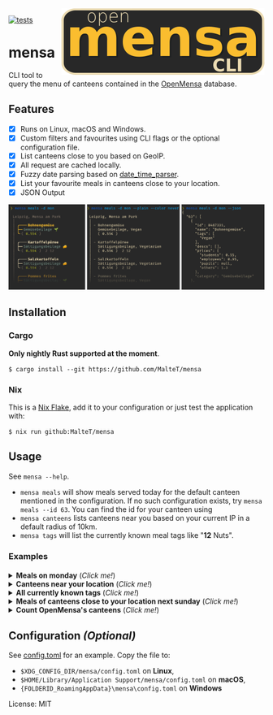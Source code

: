 <img src="https://raw.githubusercontent.com/MalteT/mensa/main/static/logo.png" alt="mensa CLI logo" width="400" align="right">

[![tests](https://github.com/MalteT/mensa/actions/workflows/rust.yml/badge.svg)](https://github.com/MalteT/mensa/actions/workflows/rust.yml)


# mensa

CLI tool to query the menu of canteens contained in the
[OpenMensa](https://openmensa.org) database.

## Features

- [X] Runs on Linux, macOS and Windows.
- [X] Custom filters and favourites using CLI flags or the
      optional configuration file.
- [X] List canteens close to you based on GeoIP.
- [X] All request are cached locally.
- [X] Fuzzy date parsing based on
      [date_time_parser](https://lib.rs/crates/date_time_parser).
- [X] List your favourite meals in canteens close to your location.
- [X] JSON Output

![example](https://raw.githubusercontent.com/MalteT/mensa/main/static/example-collection.png)


## Installation

### Cargo

**Only nightly Rust supported at the moment**.

```console
$ cargo install --git https://github.com/MalteT/mensa
```

### Nix

This is a [Nix Flake](https://nixos.wiki/wiki/Flakes), add it
to your configuration or just test the application with:

```console
$ nix run github:MalteT/mensa
```


## Usage

See `mensa --help`.

- `mensa meals` will show meals served today for the default canteen
  mentioned in the configuration.
  If no such configuration exists, try `mensa meals --id 63`.
  You can find the id for your canteen using
- `mensa canteens` lists canteens near you based on your current
  IP in a default radius of 10km.
- `mensa tags` will list the currently known meal tags like "**12** Nuts".

### Examples

####
<details>
  <summary><b>Meals on monday</b> (<i>Click me!</i>)</summary>

  You can omit the `-i/--id` if you've configured a default id in the config.toml.

  ```console
  $ mensa meals -d mon -i 63

   Leipzig, Mensa am Park
   ┊
   ┊ ╭───╴Bohnengemüse
   ┊ ├─╴Gemüsebeilage 🌱
   ┊ ╰╴( 0.55€ )
   ...
  ```
</details>

<details>
  <summary><b>Canteens near your location</b> (<i>Click me!</i>)</summary>

  ```console
  $ mensa canteens

  70 Leipzig, Cafeteria Dittrichring
     Dittrichring 21, 04109 Leipzig

  63 Leipzig, Mensa am Park
     Universitätsstraße 5, 04109 Leipzig
  ...
  ```
</details>

<details>
  <summary><b>All currently known tags</b> (<i>Click me!</i>)</summary>

  ```console
  $ mensa tags

     0 Acidifier
       Contains artificial acidifier

     1 Alcohol
       Contains alcohol

     2 Antioxidant
       Contains an antioxidant
    ...
  ```
</details>

<details>
  <summary><b>Meals of canteens close to your location next sunday</b> (<i>Click me!</i>)</summary>

  ```console
  $ mensa meals close --date sun

   Leipzig, Cafeteria Dittrichring
   ┊
   ┊ ╭───╴Vegetarisch gefüllte Zucchini
   ┊ ├─╴Vegetarisches Gericht 🧀
   ┊ ├╴Rucola-Kartoffelpüree
   ┊ ├╴Tomaten-Ratatouille-Soße
   ┊ ╰╴( 2.65€ )  2 11 12 19

   Leipzig, Mensa am Park
   ┊
   ┊ ╭───╴Apfelrotkohl
   ┊ ├─╴Gemüsebeilage 🌱
   ┊ ╰╴( 0.55€ )  2
   ...
  ```
</details>

<details>
  <summary><b>Count OpenMensa's canteens</b> (<i>Click me!</i>)</summary>

  ```console
  $ mensa canteens --all --json | jq '.[].id' | wc -l
  704
  ```
</details>

## Configuration *(Optional)*

See [config.toml](config.toml) for an example. Copy the file to:
- `$XDG_CONFIG_DIR/mensa/config.toml` on **Linux**,
- `$HOME/Library/Application Support/mensa/config.toml` on **macOS**,
- `{FOLDERID_RoamingAppData}\mensa\config.toml` on **Windows**

License: MIT
